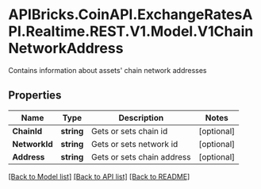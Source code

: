 # APIBricks.CoinAPI.ExchangeRatesAPI.Realtime.REST.V1.Model.V1ChainNetworkAddress
Contains information about assets' chain network addresses

## Properties

Name | Type | Description | Notes
------------ | ------------- | ------------- | -------------
**ChainId** | **string** | Gets or sets chain id | [optional] 
**NetworkId** | **string** | Gets or sets network id | [optional] 
**Address** | **string** | Gets or sets chain address | [optional] 

[[Back to Model list]](../../README.md#documentation-for-models) [[Back to API list]](../../README.md#documentation-for-api-endpoints) [[Back to README]](../../README.md)

